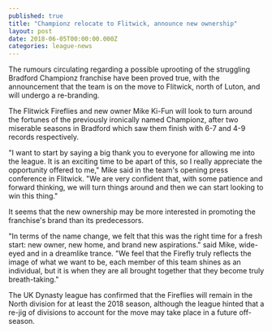 ```yaml
---
published: true
title: "Championz relocate to Flitwick, announce new ownership"
layout: post
date: 2018-06-05T00:00:00.000Z
categories: league-news
---
```


The rumours circulating regarding a possible uprooting of the struggling Bradford Championz franchise have been proved true, with the announcement that the team is on the move to Flitwick, north of Luton, and will undergo a re-branding.

The Flitwick Fireflies and new owner Mike Ki-Fun will look to turn around the fortunes of the previously ironically named Championz, after two miserable seasons in Bradford which saw them finish with 6-7 and 4-9 records respectively.

"I want to start by saying a big thank you to everyone for allowing me into the league. It is an exciting time to be apart of this, so I really appreciate the opportunity offered to me," Mike said in the team's opening press conference in Flitwick. "We are very confident that, with some patience and forward thinking, we will turn things around and then we can start looking to win this thing."

It seems that the new ownership may be more interested in promoting the franchise's brand than its predecessors.

"In terms of the name change, we felt that this was the right time for a fresh start: new owner, new home, and brand new aspirations." said Mike, wide-eyed and in a dreamlike trance. "We feel that the Firefly truly reflects the image of what we want to be, each member of this team shines as an individual, but it is when they are all brought together that they become truly breath-taking."

The UK Dynasty league has confirmed that the Fireflies will remain in the North division for at least the 2018 season, although the league hinted that a re-jig of divisions to account for the move may take place in a future off-season.
